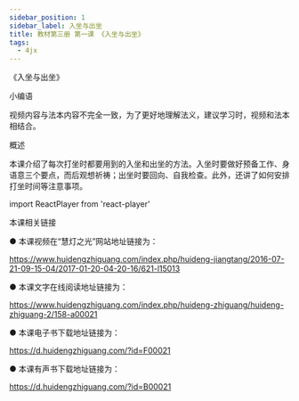 ```yaml
---
sidebar_position: 1
sidebar_label: 入坐与出坐
title: 教材第三册 第一课 《入坐与出坐》
tags:
  - 4jx
---
```


《入坐与出坐》

 小编语

视频内容与法本内容不完全一致，为了更好地理解法义，建议学习时，视频和法本相结合。

概述

本课介绍了每次打坐时都要用到的入坐和出坐的方法。入坐时要做好预备工作、身语意三个要点，而后观想祈祷；出坐时要回向、自我检查。此外，还讲了如何安排打坐时间等注意事项。

import ReactPlayer from 'react-player'

<ReactPlayer id='hdvplayer' light='/img/lamp-hope.png' controls url='https://f.huidengchanxiu.net/jmy/%e6%85%a7%e7%81%af%e7%a6%85%e4%bf%ae%e8%af%be/%e6%85%a7%e7%81%af%e7%a6%85%e4%bf%ae%e8%af%be%e7%ac%ac%e4%b8%89%e5%86%8c/01%20%e6%85%a7%e7%81%af%e7%a6%85%e4%bf%ae%e8%af%be1%20%e5%85%a5%e5%9d%90%e4%b8%8e%e5%87%ba%e5%9d%90.mp4' />



 本课相关链接

●  本课视频在“慧灯之光”网站地址链接为：

<https://www.huidengzhiguang.com/index.php/huideng-jiangtang/2016-07-21-09-15-04/2017-01-20-04-20-16/621-l15013>

●  本课文字在线阅读地址链接为：

<https://www.huidengzhiguang.com/index.php/huideng-zhiguang/huideng-zhiguang-2/158-a00021>

●  本课电子书下载地址链接为：

<https://d.huidengzhiguang.com/?id=F00021>

●  本课有声书下载地址链接为：

<https://d.huidengzhiguang.com/?id=B00021>
